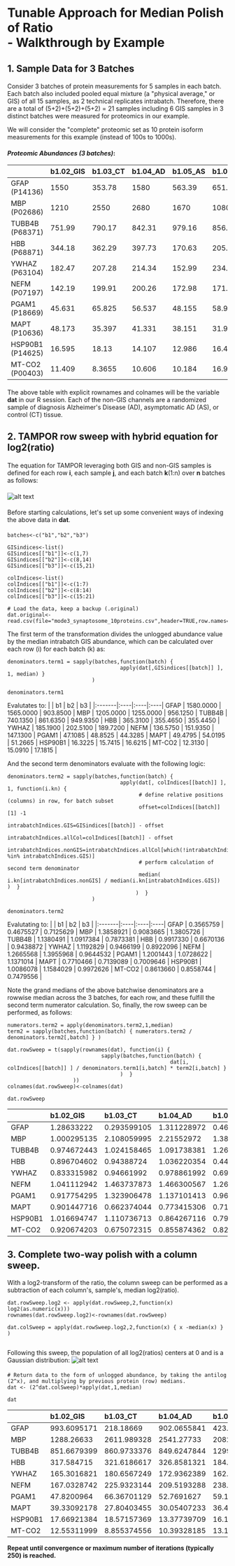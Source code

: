 # Tunable Approach for Median Polish of Ratio <BR> - Walkthrough by Example
####
## 1. Sample Data for 3 Batches
####
Consider 3 batches of protein measurements for 5 samples in each batch. Each batch also included pooled equal mixture (a "physical average," or GIS) of all 15 samples, as 2 technical replicates intrabatch.
Therefore, there are a total of (5+2)+(5+2)+(5+2) = 21 samples including 6 GIS samples in 3 distinct batches were measured for proteomics in our example.

We will consider the "complete" proteomic set as 10 protein isoform measurements for this example (instead of 100s to 1000s).
####
####  **_Proteomic Abundances (3 batches)_**:
|                 | b1.02_GIS | b1.03_CT | b1.04_AD | b1.05_AS | b1.06_AS | b1.07_AD | b1.24_GIS |  | b2.25_GIS | b2.26_AD | b2.27_AD | b2.28_CT | b2.29_AS | b2.30_CT | b2.45_GIS |  | b3.46_GIS | b3.47_AS | b3.48_CT | b3.49_AD | b3.50_AD | b3.51_CT | b3.65_GIS |
|:----------------|:----------|:-----------------------|:------------------|:-------------------|:-----------------|:-----------------|:----------|:-|-----------|:-----------------|:-----------------|:---------------------|:-----------------|:---------------------|:----------|:-|:----------|:------------------|:-----------------------|:----------------|:-----------------|:----------------------|:----------|
| GFAP (P14136) | 1550 | 353.78 | 1580 | 563.39 | 651.6 | 344.48 | 1610 |  | 1570 | 4910 | 1130 | 167.85 | 731.72 | 185.43 | 1560 |  | 1540 | 644.05 | 514.95 | 2570 | 245.5 | 3770 | 267.7 |
| MBP (P02686) | 1210 | 2550 | 2680 | 1670 | 1080 | 548.46 | 1200 |  | 1220 | 2370 | 1140 | 566.1 | 1820 | 555.79 | 1290 |  | 1370 | 350.79 | 1320 | 1570 | 4870 | 848.96 | 542.25 |
| TUBB4B (P68371) | 751.99 | 790.17 | 842.31 | 979.16 | 856.94 | 827.74 | 728.28 |  | 775.72 | 669.87 | 940.68 | 961.6 | 982.29 | 866.73 | 947.55 |  | 879.87 | 755.7 | 794 | 747.92 | 704.35 | 682.87 | 1020 |
| HBB (P68871) | 344.18 | 362.29 | 397.73 | 170.63 | 205.36 | 724.5 | 386.44 |  | 329.15 | 368.43 | 180.14 | 285.71 | 188.75 | 237.1 | 381.78 |  | 394.69 | 245.03 | 597.57 | 303.43 | 335.5 | 676.59 | 316.2 |
| YWHAZ (P63104) | 182.47 | 207.28 | 214.34 | 152.99 | 234.05 | 158.95 | 187.91 |  | 184.75 | 182.65 | 169.73 | 191.7 | 319.4 | 233.32 | 220.27 |  | 199.72 | 340.78 | 228.35 | 169.27 | 123.79 | 152.26 | 179.72 |
| NEFM (P07197) | 142.19 | 199.91 | 200.26 | 172.98 | 171.46 | 136.42 | 130.96 |  | 144.01 | 242.95 | 212.04 | 100.36 | 240.45 | 78.027 | 159.86 |  | 151.98 | 99.516 | 288.86 | 141.9 | 357.95 | 122.12 | 142.28 |
| PGAM1 (P18669) | 45.631 | 65.825 | 56.537 | 48.155 | 58.914 | 40.902 | 48.586 |  | 51.099 | 46.976 | 31.263 | 52.412 | 70.9 | 70.648 | 46.606 |  | 49.359 | 58.51 | 75.706 | 46.772 | 37.51 | 50.406 | 39.298 |
| MAPT (P10636) | 48.173 | 35.397 | 41.331 | 38.151 | 31.916 | 71.625 | 50.786 |  | 56.027 | 74.067 | 36.702 | 38.565 | 35.61 | 48.831 | 52.012 |  | 48.13 | 65.15 | 35.936 | 28.798 | 36.269 | 26.887 | 54.403 |
| HSP90B1 (P14625) | 16.595 | 18.13 | 14.107 | 12.986 | 16.463 | 18.463 | 16.05 |  | 16.06 | 14.212 | 19.85 | 18.235 | 13.677 | 24.948 | 15.423 |  | 16.434 | 14.73 | 18.054 | 14.66 | 16.576 | 20.876 | 16.809 |
| MT-CO2 (P00403) | 11.409 | 8.3655 | 10.606 | 10.184 | 16.988 | 12.78 | 13.217 |  | 13.724 | 10.756 | 19.44 | 12.738 | 12.916 | 25.502 | 16.458 |  | 14.601 | 15.827 | 7.0446 | 14.499 | 2.8296 | 12.851 | 19.762 |
####
The above table with explicit rownames and colnames will be the variable **dat** in our R session.
Each of the non-GIS channels are a randomized sample of diagnosis Alzheimer's Disease (AD), asymptomatic AD (AS), or control (CT) tissue.
####
## 2. TAMPOR row sweep with hybrid equation for log2(ratio)
####
The equation for TAMPOR leveraging both GIS and non-GIS samples is defined
  for each row **i**, each sample **j**, and each batch **k**(1:n) over **n** batches as follows:
####
![alt text](https://github.com/edammer/TAMPOR/blob/master/Equation2.JPG "Hybrid TAMPOR, Equation 2 (Frontiers, 2023)")
####
Before starting calculations, let's set up some convenient ways of indexing the above data in **dat**.
####
```
batches<-c("b1","b2","b3")

GISindices<-list()
GISindices[["b1"]]<-c(1,7)
GISindices[["b2"]]<-c(8,14)
GISindices[["b3"]]<-c(15,21)

colIndices<-list()
colIndices[["b1"]]<-c(1:7)
colIndices[["b2"]]<-c(8:14)
colIndices[["b3"]]<-c(15:21)

# Load the data, keep a backup (.original)
dat.original<-read.csv(file="mode3_synaptosome_10proteins.csv",header=TRUE,row.names=1)
```
  
The first term of the transformation divides the unlogged abundance value by the median intrabatch GIS abundance, which can be calculated over each row (i) for each batch (k) as:
```
denominators.term1 = sapply(batches,function(batch) {
                                    apply(dat[,GISindices[[batch]] ], 1, median) }
                           )

denominators.term1
```
Evalutates to:
|        | b1  | b2  | b3  |
|:-------|:----|:----|:----|
GFAP | 1580.0000 | 1565.0000 | 903.8500 |
MBP | 1205.0000 | 1255.0000 | 956.1250 |
TUBB4B | 740.1350 | 861.6350 | 949.9350 |
HBB | 365.3100 | 355.4650 | 355.4450 |
YWHAZ | 185.1900 | 202.5100 | 189.7200 |
NEFM | 136.5750 | 151.9350 | 147.1300 |
PGAM1 | 47.1085 | 48.8525 | 44.3285 |
MAPT | 49.4795 | 54.0195 | 51.2665 |
HSP90B1 | 16.3225 | 15.7415 | 16.6215 |
MT-CO2 | 12.3130 | 15.0910 | 17.1815 |

And the second term denominators evaluate with the following logic:
                             
```
denominators.term2 = sapply(batches,function(batch) {
                                    apply(dat[, colIndices[[batch]] ], 1, function(i.kn) {
                                          # define relative positions (columns) in row, for batch subset
                                          offset=colIndices[[batch]][1] -1
                                          intrabatchIndices.GIS=GISindices[[batch]] - offset
                                          intrabatchIndices.allCol=colIndices[[batch]] - offset
                                          intrabatchIndices.nonGIS=intrabatchIndices.allCol[which(!intrabatchIndices.allCol %in% intrabatchIndices.GIS)]
                                          # perform calculation of second term denominator
                                          median(  i.kn[intrabatchIndices.nonGIS] / median(i.kn[intrabatchIndices.GIS])  )  }
                                         )  }
                           )

denominators.term2
```

Evalutating to:
|        | b1  | b2  | b3  |
|:-------|:----|:----|:----|
GFAP |     0.3565759 | 0.4675527 | 0.7125629 |
MBP | 1.3858921 | 0.9083665 | 1.3805726 |
TUBB4B | 1.1380491 | 1.0917384 | 0.7873381 |
HBB | 0.9917330 | 0.6670136 | 0.9438872 |
YWHAZ | 1.1192829 | 0.9466199 | 0.8922096 |
NEFM | 1.2665568 | 1.3955968 | 0.9644532 |
PGAM1 | 1.2001443 | 1.0728622 | 1.1371014 |
MAPT | 0.7710466 | 0.7139089 | 0.7009646 |
HSP90B1 | 1.0086078 | 1.1584029 | 0.9972626 |
MT-CO2 | 0.8613660 | 0.8558744 | 0.7479556 |

Note the grand medians of the above batchwise denominators are a rowwise median across the 3 batches, for each row, and these fulfill the second term numerator calculation.
So, finally, the row sweep can be performed, as follows:

```
numerators.term2 = apply(denominators.term2,1,median)
term2 = sapply(batches,function(batch) { numerators.term2 / denominators.term2[,batch] } )

dat.rowSweep = t(sapply(rownames(dat), function(i) {
                              sapply(batches,function(batch) {
                                                    dat[i, colIndices[[batch]] ] / denominators.term1[i,batch] * term2[i,batch] }
                                    )  }
                     ))
colnames(dat.rowSweep)<-colnames(dat)

dat.rowSweep
```
|                 | b1.02_GIS | b1.03_CT | b1.04_AD | b1.05_AS | b1.06_AS | b1.07_AD | b1.24_GIS |  | b2.25_GIS | b2.26_AD | b2.27_AD | b2.28_CT | b2.29_AS | b2.30_CT | b2.45_GIS |  | b3.46_GIS | b3.47_AS | b3.48_CT | b3.49_AD | b3.50_AD | b3.51_CT | b3.65_GIS |
|:----------------|:----------|:-----------------------|:------------------|:-------------------|:-----------------|:-----------------|:----------|:-|-----------|:-----------------|:-----------------|:---------------------|:-----------------|:---------------------|:----------|:-|:----------|:------------------|:-----------------------|:----------------|:-----------------|:----------------------|:----------|
GFAP | 1.28633222 | 0.293599105 | 1.311228972 | 0.467552716 | 0.540757467 | 0.285881112 | 1.336125725 | | 1.003194888 | 3.137380192 | 0.722044728 | 0.107252396 | 0.467552716 | 0.118485623 | 0.996805112 | | 1.117974043 | 0.467552716 | 0.373831645 | 1.865709928 | 0.178222485 | 2.736858533 | 0.194338735
MBP | 1.000295135 | 2.108059995 | 2.21552972 | 1.380572624 | 0.892825409 | 0.453406504 | 0.992028233 | | 1.477454913 | 2.870137823 | 1.380572624 | 0.6855633 | 2.204072084 | 0.673077595 | 1.562226916 | | 1.432867041 | 0.366887175 | 1.380572624 | 1.642044712 | 5.093476271 | 0.887917375 | 0.567132959
TUBB4B | 0.974672443 | 1.024158465 | 1.091738381 | 1.269112979 | 1.110700678 | 1.072853851 | 0.943941338 | | 0.900288405 | 0.777440564 | 1.091738381 | 1.116017803 | 1.140030291 | 1.005913177 | 1.099711595 | | 1.284345718 | 1.103094842 | 1.15900133 | 1.091738381 | 1.028139278 | 0.996784935 | 1.488893396
HBB | 0.896704602 | 0.94388724 | 1.036220354 | 0.44454851 | 0.535031835 | 1.887566053 | 1.006806108 | | 1.310335238 | 1.466707616 | 0.717131368 | 1.137402038 | 0.751407493 | 0.94388724 | 1.519853524 | | 1.110410893 | 0.689361223 | 1.68118837 | 0.853662311 | 0.94388724 | 1.903501245 | 0.889589107
YWHAZ | 0.833315982 | 0.94661992 | 0.978861992 | 0.698684782 | 1.068874914 | 0.725903301 | 0.858159732 | | 0.912300627 | 0.901930769 | 0.83813145 | 0.94661992 | 1.577206064 | 1.152140635 | 1.087699373 | | 1.116907488 | 1.905766742 | 1.277016948 | 0.94661992 | 0.69227908 | 0.851493762 | 1.005060153
NEFM | 1.041112942 | 1.463737873 | 1.466300567 | 1.266556837 | 1.255427421 | 0.998865092 | 0.958887058 | | 0.860200198 | 1.451188377 | 1.266556837 | 0.59947012 | 1.436255383 | 0.466070696 | 0.954875382 | | 1.356527893 | 0.888249966 | 2.578277716 | 1.266556837 | 3.194954332 | 1.09000649 | 1.269948603
PGAM1 | 0.917754295 | 1.323906478 | 1.137101413 | 0.96851829 | 1.184908868 | 0.822642199 | 0.977186785 | | 1.1086153 | 1.019165 | 0.678264548 | 1.137101413 | 1.538206712 | 1.532739461 | 1.011137687 | | 1.113482297 | 1.319918337 | 1.707840328 | 1.055122551 | 0.846182479 | 1.137101413 | 0.886517703
MAPT | 0.901447716 | 0.662374044 | 0.773415306 | 0.713908866 | 0.597235076 | 1.340298355 | 0.950344046 | | 1.037162506 | 1.371115986 | 0.67942132 | 0.713908866 | 0.659206398 | 0.903951351 | 0.962837494 | | 0.956156326 | 1.294277678 | 0.713908866 | 0.572104506 | 0.720524284 | 0.534140352 | 1.080776493
HSP90B1 | 1.016694747 | 1.110736713 | 0.864267116 | 0.795588911 | 1.00860775 | 1.131138 | 0.983305253 | | 0.888304934 | 0.786089024 | 1.097936048 | 1.00860775 | 0.756497296 | 1.379914787 | 0.853071419 | | 0.999967409 | 0.896283311 | 1.098540318 | 0.892023987 | 1.00860775 | 1.270251894 | 1.022785212
MT-CO2 |0.920674203 | 0.675072315 | 0.855874362 | 0.821820149 | 1.370883808 | 1.031310046 | 1.066574717 | | 0.909416208 | 0.712742694 | 1.288185011 | 0.844079253 | 0.855874362 | 1.689881386 | 1.090583792 | | 0.972424057 | 1.054075444 | 0.469169133 | 0.965630875 | 0.188450867 | 0.855874362 | 1.316145759

## 3. Complete two-way polish with a column sweep.

With a log2-transform of the ratio, the column sweep can be performed as a subtraction of each column's, sample's, median log2(ratio).
  
```
dat.rowSweep.log2 <- apply(dat.rowSweep,2,function(x) log2(as.numeric(x)))
rownames(dat.rowSweep.log2)<-rownames(dat.rowSweep)

dat.colSweep = apply(dat.rowSweep.log2,2,function(x) { x -median(x) } )


```
Following this sweep, the population of all log2(ratios) centers at 0 and is a Gaussian distribution:
![alt text](https://github.com/edammer/TAMPOR/blob/master/dat.colSweep-histo.jpg "Histogram of data after 1 round of two-way median polish of ratio")
####
```
# Return data to the form of unlogged abundance, by taking the antilog (2^x), and multiplying by previous protein (row) medians.
dat <- (2^dat.colSweep)*apply(dat,1,median)

dat
```
|                 | b1.02_GIS | b1.03_CT | b1.04_AD | b1.05_AS | b1.06_AS | b1.07_AD | b1.24_GIS |  | b2.25_GIS | b2.26_AD | b2.27_AD | b2.28_CT | b2.29_AS | b2.30_CT | b2.45_GIS |  | b3.46_GIS | b3.47_AS | b3.48_CT | b3.49_AD | b3.50_AD | b3.51_CT | b3.65_GIS |
|:----------------|:----------|:-----------------------|:------------------|:-------------------|:-----------------|:-----------------|:----------|:-|-----------|:-----------------|:-----------------|:---------------------|:-----------------|:---------------------|:----------|:-|:----------|:------------------|:-----------------------|:----------------|:-----------------|:----------------------|:----------|
GFAP | 993.6095171 | 218.18669 | 902.0655841 | 423.0997379 | 381.0858806 | 206.1020662 | 997.3768396 | | 767.3060001 | 1942.015663 | 552.3236875 | 87.79554863 | 346.347698 | 88.97546698 | 695.4975336 | | 733.5443667 | 351.9792055 | 224.8436826 | 1352.483651 | 145.9201776 | 1921.241683 | 140.254256
MBP | 1288.26633 | 2611.989328 | 2541.27733 | 2082.985922 | 1049.063506 | 545.0038045 | 1234.669985 | | 1884.136771 | 2962.124001 | 1760.774459 | 935.6813198 | 2722.214986 | 842.7226352 | 1817.374202 | | 1567.528567 | 460.5044786 | 1384.454829 | 1984.667623 | 6953.157168 | 1039.243006 | 682.4274223
TUBB4B | 851.6679399 | 860.9733376 | 849.6247844 | 1299.156514 | 885.4547804 | 874.9565067 | 797.0874583 | | 778.9578488 | 544.3795367 | 944.707065 | 1033.440871 | 955.3161716 | 854.5040663 | 867.9868763 | | 953.2912907 | 939.3951073 | 788.5651491 | 895.2730204 | 952.256228 | 791.5532448 | 1215.540123
HBB | 317.584715 | 321.6186617 | 326.8581321 | 184.450115 | 172.8811153 | 623.9454765 | 344.5921613 | | 459.529401 | 416.2715442 | 251.5219468 | 426.9009236 | 255.2142042 | 324.9917478 | 486.2220737 | | 334.0611552 | 237.9473499 | 463.6268761 | 283.7406817 | 354.3403158 | 612.6753606 | 294.3701256
YWHAZ | 165.3016821 | 180.6567249 | 172.9362389 | 162.3672456 | 193.4426284 | 134.3942295 | 164.5072536 | | 179.1951388 | 143.3718033 | 164.6442894 | 198.9968031 | 300.0372157 | 222.1851764 | 194.8943202 | | 188.1987937 | 368.435215 | 197.2451149 | 176.225401 | 145.5589884 | 153.5027246 | 186.274626
NEFM | 167.0328742 | 225.9323144 | 209.5193288 | 238.0555826 | 183.7610474 | 149.570255 | 148.6691728 | | 136.6546256 | 186.5738975 | 201.2314079 | 101.9235516 | 220.9809852 | 72.69389369 | 138.3800709 | | 184.8693477 | 138.8874924 | 322.0889589 | 190.7014957 | 543.3241676 | 158.9279382 | 190.3637877
PGAM1 | 47.8200964 | 66.36701129 | 52.7691627 | 59.12095296 | 56.32830844 | 40.00638352 | 49.20519591 | | 57.19862364 | 42.55508925 | 34.99855485 | 62.78936911 | 76.86309191 | 77.64158365 | 47.59014875 | | 49.28325792 | 67.02779179 | 69.29044005 | 51.59554845 | 46.73457623 | 53.845607 | 43.15841805
MAPT | 39.33092178 | 27.80403455 | 30.05407233 | 36.49101434 | 23.7736917 | 54.57947521 | 40.07041116 | | 44.80856952 | 47.93919752 | 29.35619243 | 33.00952359 | 27.58253149 | 38.34252109 | 37.94628978 | | 35.4368048 | 55.03574774 | 24.25372177 | 23.42579062 | 33.32210772 | 21.17951578 | 44.05787595
HSP90B1 | 17.66921384 | 18.57157369 | 13.37739709 | 16.19813247 | 15.9921438 | 18.34748446 | 16.51445954 | | 15.28654751 | 10.94766155 | 18.89603412 | 18.57598479 | 12.60820189 | 23.31422271 | 13.39167133 | | 14.76197835 | 15.18083937 | 14.86567663 | 14.54884399 | 18.57972182 | 20.06243093 | 16.60753478
MT-CO2 | 12.55311999 | 8.855374556 | 10.39328185 | 13.12719898 | 17.05312951 | 13.12409129 | 14.05355988 | | 12.27804115 | 7.78756103 | 17.39365773 | 12.19640478 | 11.19115342 | 22.3997903 | 13.43159188 | | 11.26246544 | 14.00687424 | 4.981007215 | 12.35612108 | 2.723542176 | 10.60529562 | 16.76655267

__Repeat until convergence or maximum number of iterations (typically 250) is reached.__
